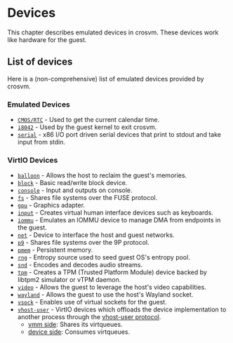 # Devices

This chapter describes emulated devices in crosvm. These devices work like hardware for the guest.

## List of devices

Here is a (non-comprehensive) list of emulated devices provided by crosvm.

### Emulated Devices

- [`CMOS/RTC`] - Used to get the current calendar time.
- [`i8042`] - Used by the guest kernel to exit crosvm.
- [`serial`] - x86 I/O port driven serial devices that print to stdout and take input from stdin.

### VirtIO Devices

- [`balloon`] - Allows the host to reclaim the guest's memories.
- [`block`] - Basic read/write block device.
- [`console`] - Input and outputs on console.
- [`fs`] - Shares file systems over the FUSE protocol.
- [`gpu`] - Graphics adapter.
- [`input`] - Creates virtual human interface devices such as keyboards.
- [`iommu`] - Emulates an IOMMU device to manage DMA from endpoints in the guest.
- [`net`] - Device to interface the host and guest networks.
- [`p9`] - Shares file systems over the 9P protocol.
- [`pmem`] - Persistent memory.
- [`rng`] - Entropy source used to seed guest OS's entropy pool.
- [`snd`] - Encodes and decodes audio streams.
- [`tpm`] - Creates a TPM (Trusted Platform Module) device backed by libtpm2 simulator or vTPM
  daemon.
- [`video`] - Allows the guest to leverage the host's video capabilities.
- [`wayland`] - Allows the guest to use the host's Wayland socket.
- [`vsock`] - Enables use of virtual sockets for the guest.
- [`vhost-user`] - VirtIO devices which offloads the device implementation to another process
  through the [vhost-user protocol].
  - [vmm side]: Shares its virtqueues.
  - [device side]: Consumes virtqueues.

[device side]: https://chromium.googlesource.com/crosvm/crosvm/+/refs/heads/main/devices/src/virtio/vhost/user/device/
[vhost-user protocol]: https://qemu.readthedocs.io/en/latest/interop/vhost-user.html
[vmm side]: https://chromium.googlesource.com/crosvm/crosvm/+/refs/heads/main/devices/src/virtio/vhost/user/vmm/
[`balloon`]: balloon.md
[`block`]: block.md
[`cmos/rtc`]: https://chromium.googlesource.com/crosvm/crosvm/+/refs/heads/main/devices/src/cmos.rs
[`console`]: https://chromium.googlesource.com/crosvm/crosvm/+/refs/heads/main/devices/src/virtio/console.rs
[`fs`]: https://chromium.googlesource.com/crosvm/crosvm/+/refs/heads/main/devices/src/virtio/fs/
[`gpu`]: https://chromium.googlesource.com/crosvm/crosvm/+/refs/heads/main/devices/src/virtio/gpu/
[`i8042`]: https://chromium.googlesource.com/crosvm/crosvm/+/refs/heads/main/devices/src/i8042.rs
[`input`]: https://chromium.googlesource.com/crosvm/crosvm/+/refs/heads/main/devices/src/virtio/input/
[`iommu`]: https://chromium.googlesource.com/crosvm/crosvm/+/refs/heads/main/devices/src/virtio/iommu.rs
[`net`]: net.md
[`p9`]: https://chromium.googlesource.com/crosvm/crosvm/+/refs/heads/main/devices/src/virtio/p9.rs
[`pmem`]: pmem.md
[`rng`]: https://chromium.googlesource.com/crosvm/crosvm/+/refs/heads/main/devices/src/virtio/rng.rs
[`serial`]: https://chromium.googlesource.com/crosvm/crosvm/+/refs/heads/main/devices/src/serial.rs
[`snd`]: https://chromium.googlesource.com/crosvm/crosvm/+/refs/heads/main/devices/src/virtio/snd/
[`tpm`]: https://chromium.googlesource.com/crosvm/crosvm/+/refs/heads/main/devices/src/virtio/tpm.rs
[`vhost-user`]: vhost_user.md
[`video`]: video.md
[`vsock`]: https://chromium.googlesource.com/crosvm/crosvm/+/refs/heads/main/devices/src/virtio/vhost/vsock.rs
[`wayland`]: wayland.md
